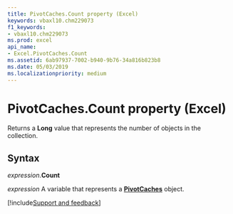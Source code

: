 ```yaml
---
title: PivotCaches.Count property (Excel)
keywords: vbaxl10.chm229073
f1_keywords:
- vbaxl10.chm229073
ms.prod: excel
api_name:
- Excel.PivotCaches.Count
ms.assetid: 6ab97937-7002-b940-9b76-34a816b823b8
ms.date: 05/03/2019
ms.localizationpriority: medium
---
```



# PivotCaches.Count property (Excel)

Returns a **Long** value that represents the number of objects in the collection.


## Syntax

_expression_.**Count**

_expression_ A variable that represents a **[PivotCaches](Excel.PivotCaches.md)** object.




[!include[Support and feedback](~/includes/feedback-boilerplate.md)]
